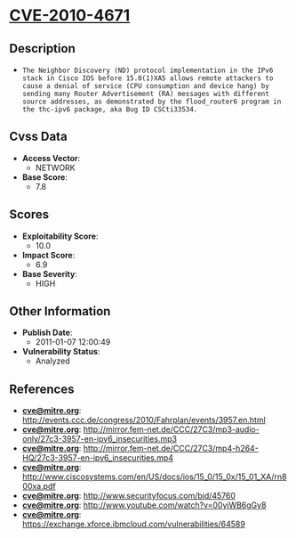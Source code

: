 
# [CVE-2010-4671](https://cve.mitre.org/cgi-bin/cvename.cgi?name=CVE-2010-4671)

## Description

- `The Neighbor Discovery (ND) protocol implementation in the IPv6 stack in Cisco IOS before 15.0(1)XA5 allows remote attackers to cause a denial of service (CPU consumption and device hang) by sending many Router Advertisement (RA) messages with different source addresses, as demonstrated by the flood_router6 program in the thc-ipv6 package, aka Bug ID CSCti33534.`

## Cvss Data

- **Access Vector**:
  - NETWORK
- **Base Score**:
  - 7.8

## Scores

- **Exploitability Score**:
  - 10.0
- **Impact Score**:
  - 6.9
- **Base Severity**:
  - HIGH

## Other Information

- **Publish Date**:
  - 2011-01-07 12:00:49
- **Vulnerability Status**:
  - Analyzed

## References

- **cve@mitre.org**: http://events.ccc.de/congress/2010/Fahrplan/events/3957.en.html
- **cve@mitre.org**: http://mirror.fem-net.de/CCC/27C3/mp3-audio-only/27c3-3957-en-ipv6_insecurities.mp3
- **cve@mitre.org**: http://mirror.fem-net.de/CCC/27C3/mp4-h264-HQ/27c3-3957-en-ipv6_insecurities.mp4
- **cve@mitre.org**: http://www.ciscosystems.com/en/US/docs/ios/15_0/15_0x/15_01_XA/rn800xa.pdf
- **cve@mitre.org**: http://www.securityfocus.com/bid/45760
- **cve@mitre.org**: http://www.youtube.com/watch?v=00yjWB6gGy8
- **cve@mitre.org**: https://exchange.xforce.ibmcloud.com/vulnerabilities/64589
